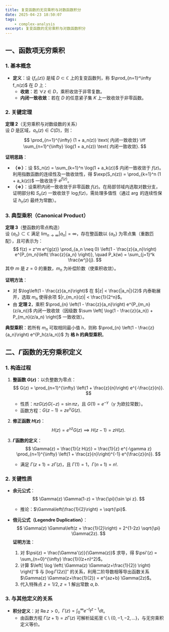 ```yaml
---
title: 复变函数的无穷乘积与对数函数积分
date: 2025-04-23 18:50:07
tags:
    - complex-analysis
excerpt: 复变函数的无穷乘积与对数函数积分
---
```


## **一、函数项无穷乘积**
### **1. 基本概念**
- **定义**：设 $\{f_n(z)\}$ 是域 $D \subset \mathbb{C}$ 上的复变函数列，称 $\prod_{n=1}^\infty f_n(z)$ 在 $D$ 上：
  - **收敛**：若 $\forall z \in D$，乘积收敛于非零复数。
  - **内闭一致收敛**：若在 $D$ 的任意紧子集 $K$ 上一致收敛于非零函数。

### **2. 关键定理**
**定理 2**（无穷乘积与对数级数的关系）  
设 $D$ 是区域，$a_n(z) \in C(D)$，则：
$$
\prod_{n=1}^{\infty} (1 + a_n(z)) \text{ 内闭一致收敛} \iff \sum_{n=1}^{\infty} \log(1 + a_n(z)) \text{ 内闭一致收敛}.
$$

**证明思路**：
- **（⇐）**：设 $S_n(z) = \sum_{k=1}^n \log(1 + a_k(z))$ 内闭一致收敛于 $f(z)$。利用指数函数的连续性及一致收敛性，得 $\exp(S_n(z)) = \prod_{k=1}^n (1 + a_k(z))$ 一致收敛于 $e^{f(z)}$。
- **（⇒）**：设乘积内闭一致收敛于非零函数 $f(z)$。在局部邻域内选取对数分支，证明部分和 $S_n(z)$ 一致收敛于 $\log f(z)$，需处理多值性（通过 $\arg$ 的连续性保证 $h_n(z)$ 最终为常数）。

### **3. 典型乘积（Canonical Product）**
**定理 3**（整函数的零点构造）  
设 $\{a_n\} \subset \mathbb{C}$ 满足 $\lim_{n \to \infty} |a_n| = \infty$，存在整函数以 $\{a_n\}$ 为零点集（重数匹配），且可表示为：
$$
f(z) = z^m e^{g(z)} \prod_{a_n \neq 0} \left(1 - \frac{z}{a_n}\right) e^{P_{m_n}\left( \frac{z}{a_n} \right)}, \quad P_k(w) = \sum_{j=1}^k \frac{w^j}{j}.
$$
其中 $m$ 是 $z=0$ 的重数，$m_n$ 为补偿阶数（使乘积收敛）。

**证明方法**：
- 对 $\log\left(1 - \frac{z}{a_n}\right)$ 在 $|z| < \frac{|a_n|}{2}$ 内泰勒展开，选取 $m_n$ 使得余项 $|r_{m_n}(z)| < \frac{1}{2^n}$。
- 由 **定理 2**，乘积 $\prod_{n} \left(1 - \frac{z}{a_n}\right) e^{P_{m_n}(z/a_n)}$ 内闭一致收敛（因级数 $\sum \left[ \log(1 - \frac{z}{a_n}) + P_{m_n}(z/a_n) \right]$ 一致收敛）。

**典型乘积**：若所有 $m_n$ 可取相同最小值 $h$，则称 $\prod_{n} \left(1 - \frac{z}{a_n}\right) e^{P_h(z/a_n)}$ 为 **格 $h$ 的典型乘积**。


## **二、$\Gamma$函数的无穷乘积定义**
### **1. 构造过程**
1. **整函数 $G(z)$**：以负整数为零点：
   $$
   G(z) = \prod_{n=1}^{\infty} \left(1 + \frac{z}{n}\right) e^{-\frac{z}{n}}.
   $$
   - 性质：$\pi z G(z)G(-z) = \sin \pi z$，且 $G(1) = e^{-\gamma}$（$\gamma$ 为欧拉常数）。
   - 函数方程：$G(z-1) = z e^{\gamma} G(z)$.

2. **修正函数 $H(z)$**：
   $$
   H(z) = e^{\gamma z} G(z) \implies H(z-1) = z H(z).
   $$

3. **$\Gamma$函数的定义**：
   $$
   \Gamma(z) = \frac{1}{z H(z)} = \frac{1}{z} e^{-\gamma z} \prod_{n=1}^{\infty} \left(1 + \frac{z}{n}\right)^{-1} e^{\frac{z}{n}}.
   $$
   - 满足 $\Gamma(z+1) = z \Gamma(z)$，且 $\Gamma(1) = 1$，$\Gamma(n+1) = n!$.

### **2. 关键性质**
- **余元公式**：
  $$
  \Gamma(z) \Gamma(1-z) = \frac{\pi}{\sin \pi z}.
  $$
  - 推论：$\Gamma\left(\frac{1}{2}\right) = \sqrt{\pi}$.

- **倍元公式（Legendre Duplication）**：
  $$
  \Gamma(z) \Gamma\left(z + \frac{1}{2}\right) = 2^{1-2z} \sqrt{\pi}  \Gamma(2z).
  $$
  **证明方法**：
  1. 对 $\psi(z) = \frac{\Gamma'(z)}{\Gamma(z)}$ 求导，得 $\psi'(z) = \sum_{n=0}^{\infty} \frac{1}{(z+n)^2}$。
  2. 计算 $\left[ \log \left( \Gamma(z) \Gamma(z+\frac{1}{2}) \right) \right]''$ 与 $\left[ \log \Gamma(2z) \right]''$ 的关系，利用二阶导数相等导出函数关系 $\Gamma(z) \Gamma(z+\frac{1}{2}) = e^{az+b} \Gamma(2z)$。
  3. 代入特殊点 $z=1/2, z=1$ 解出常数 $a, b$.

### **3. 与其他定义的关系**
- **积分定义**：对 $\operatorname{Re} z > 0$，$\Gamma(z) = \int_0^{\infty} e^{-t} t^{z-1}  dt$。
  - 由函数方程 $\Gamma(z+1) = z \Gamma(z)$ 可解析延拓至 $\mathbb{C} \setminus \{0,-1,-2,\ldots\}$，与无穷乘积定义等价。
